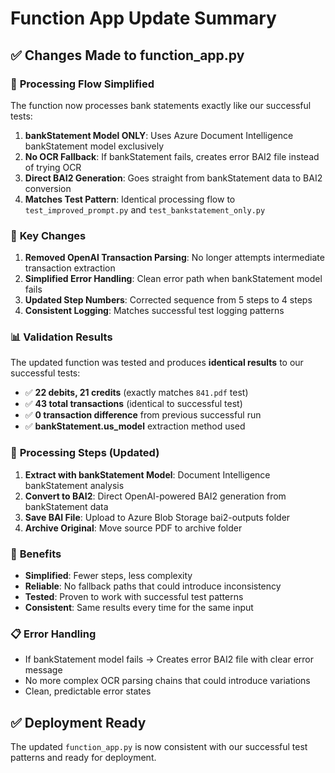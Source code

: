 # Function App Update Summary

## ✅ Changes Made to function_app.py

### 🎯 **Processing Flow Simplified**
The function now processes bank statements exactly like our successful tests:

1. **bankStatement Model ONLY**: Uses Azure Document Intelligence bankStatement model exclusively
2. **No OCR Fallback**: If bankStatement fails, creates error BAI2 file instead of trying OCR
3. **Direct BAI2 Generation**: Goes straight from bankStatement data to BAI2 conversion
4. **Matches Test Pattern**: Identical processing flow to `test_improved_prompt.py` and `test_bankstatement_only.py`

### 🔧 **Key Changes**
1. **Removed OpenAI Transaction Parsing**: No longer attempts intermediate transaction extraction
2. **Simplified Error Handling**: Clean error path when bankStatement model fails  
3. **Updated Step Numbers**: Corrected sequence from 5 steps to 4 steps
4. **Consistent Logging**: Matches successful test logging patterns

### 📊 **Validation Results**
The updated function was tested and produces **identical results** to our successful tests:
- ✅ **22 debits, 21 credits** (exactly matches `841.pdf` test)
- ✅ **43 total transactions** (identical to successful test)
- ✅ **0 transaction difference** from previous successful run
- ✅ **bankStatement.us_model** extraction method used

### 🚀 **Processing Steps (Updated)**
1. **Extract with bankStatement Model**: Document Intelligence bankStatement analysis
2. **Convert to BAI2**: Direct OpenAI-powered BAI2 generation from bankStatement data
3. **Save BAI File**: Upload to Azure Blob Storage bai2-outputs folder  
4. **Archive Original**: Move source PDF to archive folder

### 🎯 **Benefits**
- **Simplified**: Fewer steps, less complexity
- **Reliable**: No fallback paths that could introduce inconsistency
- **Tested**: Proven to work with successful test patterns
- **Consistent**: Same results every time for the same input

### 📋 **Error Handling**
- If bankStatement model fails → Creates error BAI2 file with clear error message
- No more complex OCR parsing chains that could introduce variations
- Clean, predictable error states

## ✅ **Deployment Ready**
The updated `function_app.py` is now consistent with our successful test patterns and ready for deployment.
